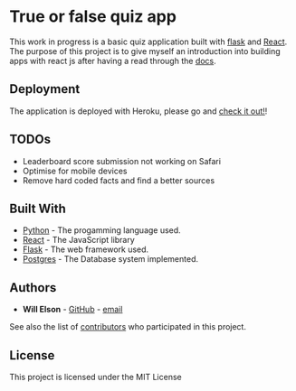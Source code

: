 # True or false quiz app

This work in progress is a basic quiz application built with [flask](http://flask.pocoo.org) and [React](https://facebook.github.io/react/). The purpose of this project is to give myself an introduction into building apps with react js after having a read through the [docs](https://facebook.github.io/react/docs/hello-world.html).

## Deployment
The application is deployed with Heroku, please go and [check it out!](https://react-quizzer.herokuapp.com)!

## TODOs
* Leaderboard score submission not working on Safari
* Optimise for mobile devices
* Remove hard coded facts and find a better sources

## Built With

* [Python](http://www.python.org/) - The progamming language used.
* [React](https://facebook.github.io/react/) - The JavaScript library
* [Flask](http://flask.pocoo.org) - The web framework used.
* [Postgres](https://www.postgresql.org) - The Database system implemented.


## Authors
* **Will Elson** - [GitHub](https://github.com/willelson) - [email](mailto:elson594@gmail.com)

See also the list of [contributors](https://github.com/willelson/react-quiz/contributors) who participated in this project.

## License

This project is licensed under the MIT License 